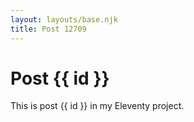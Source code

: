 ```yaml
---
layout: layouts/base.njk
title: Post 12709
---
```


# Post {{ id }}

This is post {{ id }} in my Eleventy project.
